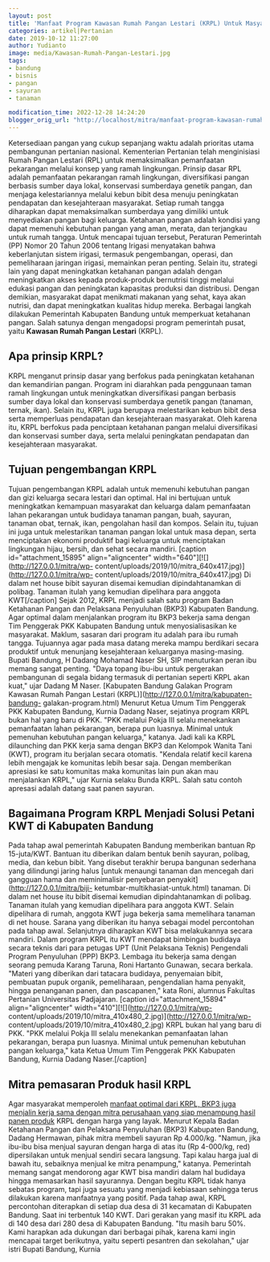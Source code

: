 ```yaml
---
layout: post
title: 'Manfaat Program Kawasan Rumah Pangan Lestari (KRPL) Untuk Masyarakat'
categories: artikel|Pertanian
date: 2019-10-12 11:27:00
author: Yudianto
image: media/Kawasan-Rumah-Pangan-Lestari.jpg
tags:
- bandung
- bisnis
- pangan
- sayuran
- tanaman

modification_time: 2022-12-28 14:24:20
blogger_orig_url: "http://localhost/mitra/manfaat-program-kawasan-rumah-pangan.html"
---
```


Ketersediaan pangan yang cukup sepanjang waktu adalah prioritas utama
pembangunan pertanian nasional. Kementerian Pertanian telah menginisiasi Rumah
Pangan Lestari (RPL) untuk memaksimalkan pemanfaatan pekarangan melalui konsep
yang ramah lingkungan. Prinsip dasar RPL adalah pemanfaatan pekarangan ramah
lingkungan, diversifikasi pangan berbasis sumber daya lokal, konservasi
sumberdaya genetik pangan, dan menjaga kelestariannya melalui kebun bibit desa
menuju peningkatan pendapatan dan kesejahteraan masyarakat. Setiap rumah
tangga diharapkan dapat memaksimalkan sumberdaya yang dimiliki untuk
menyediakan pangan bagi keluarga. Ketahanan pangan adalah kondisi yang dapat
memenuhi kebutuhan pangan yang aman, merata, dan terjangkau untuk rumah
tangga. Untuk mencapai tujuan tersebut, Peraturan Pemerintah (PP) Nomor 20
Tahun 2006 tentang Irigasi menyatakan bahwa keberlanjutan sistem irigasi,
termasuk pengembangan, operasi, dan pemeliharaan jaringan irigasi, memainkan
peran penting. Selain itu, strategi lain yang dapat meningkatkan ketahanan
pangan adalah dengan meningkatkan akses kepada produk-produk bernutrisi tinggi
melalui edukasi pangan dan peningkatan kapasitas produksi dan distribusi.
Dengan demikian, masyarakat dapat menikmati makanan yang sehat, kaya akan
nutrisi, dan dapat meningkatkan kualitas hidup mereka. Berbagai langkah
dilakukan Pemerintah Kabupaten Bandung untuk memperkuat ketahanan pangan.
Salah satunya dengan mengadopsi program pemerintah pusat, yaitu **Kawasan
Rumah Pangan Lestari** (KRPL).

## Apa prinsip KRPL?

KRPL menganut prinsip dasar yang berfokus pada peningkatan ketahanan dan
kemandirian pangan. Program ini diarahkan pada penggunaan taman ramah
lingkungan untuk meningkatkan diversifikasi pangan berbasis sumber daya lokal
dan konservasi sumberdaya genetik pangan (tanaman, ternak, ikan). Selain itu,
KRPL juga berupaya melestarikan kebun bibit desa serta memperluas pendapatan
dan kesejahteraan masyarakat. Oleh karena itu, KRPL berfokus pada penciptaan
ketahanan pangan melalui diversifikasi dan konservasi sumber daya, serta
melalui peningkatan pendapatan dan kesejahteraan masyarakat.

## Tujuan pengembangan KRPL

Tujuan pengembangan KRPL adalah untuk memenuhi kebutuhan pangan dan gizi
keluarga secara lestari dan optimal. Hal ini bertujuan untuk meningkatkan
kemampuan masyarakat dan keluarga dalam pemanfaatan lahan pekarangan untuk
budidaya tanaman pangan, buah, sayuran, tanaman obat, ternak, ikan, pengolahan
hasil dan kompos. Selain itu, tujuan ini juga untuk melestarikan tanaman
pangan lokal untuk masa depan, serta menciptakan ekonomi produktif bagi
keluarga untuk menciptakan lingkungan hijau, bersih, dan sehat secara mandiri.
[caption id="attachment_15895" align="aligncenter"
width="640"][![](http://127.0.0.1/mitra/wp-
content/uploads/2019/10/mitra_640x417.jpg)](http://127.0.0.1/mitra/wp-
content/uploads/2019/10/mitra_640x417.jpg) Di dalam net house bibit sayuran
disemai kemudian dipindahtanamkan di polibag. Tanaman itulah yang kemudian
dipelihara para anggota KWT[/caption] Sejak 2012, KRPL menjadi salah satu
program Badan Ketahanan Pangan dan Pelaksana Penyuluhan (BKP3) Kabupaten
Bandung. Agar optimal dalam menjalankan program itu BKP3 bekerja sama dengan
Tim Penggerak PKK Kabupaten Bandung untuk menyosialisasikan ke masyarakat.
Maklum, sasaran dari program itu adalah para ibu rumah tangga. Tujuannya agar
pada masa datang mereka mampu berdikari secara produktif untuk menunjang
kesejahteraan keluarganya masing-masing. Bupati Bandung, H Dadang Mohamad
Naser SH, SIP menuturkan peran ibu memang sangat penting. "Daya topang ibu-ibu
untuk pergerakan pembangunan di segala bidang termasuk di pertanian seperti
KRPL akan kuat," ujar Dadang M Naser. [Kabupaten Bandung Galakan Program
Kawasan Rumah Pangan Lestari (KRPL)](http://127.0.0.1/mitra/kabupaten-bandung-
galakan-program.html) Menurut Ketua Umum Tim Penggerak PKK Kabupaten Bandung,
Kurnia Dadang Naser, sejatinya program KRPL bukan hal yang baru di PKK. "PKK
melalui Pokja III selalu menekankan pemanfaatan lahan pekarangan, berapa pun
luasnya. Minimal untuk pemenuhan kebutuhan pangan keluarga," katanya. Jadi
kali ka KRPL dilaunching dan PKK kerja sama dengan BKP3 dan Kelompok Wanita
Tani (KWT), program itu berjalan secara otomatis. "Kendala relatif kecil
karena lebih mengajak ke komunitas lebih besar saja. Dengan memberikan
apresiasi ke satu komunitas maka komunitas lain pun akan mau menjalankan
KRPL," ujar Kurnia selaku Bunda KRPL. Salah satu contoh apresasi adalah datang
saat panen sayuran.

## Bagaimana Program KRPL Menjadi Solusi Petani KWT di Kabupaten Bandung

Pada tahap awal pemerintah Kabupaten Bandung memberikan bantuan Rp
15-juta/KWT. Bantuan itu diberikan dalam bentuk benih sayuran, polibag, media,
dan kebun bibit. Yang disebut terakhir berupa bangunan sederhana yang
dilindungi jaring halus [untuk menaungi tanaman dan mencegah dari gangguan
hama dan meminimalisir penyebaran penyakit](http://127.0.0.1/mitra/biji-
ketumbar-multikhasiat-untuk.html) tanaman. Di dalam net house itu bibit
disemai kemudian dipindahtanamkan di polibag. Tanaman itulah yang kemudian
dipelihara para anggota KWT. Selain dipelihara di rumah, anggota KWT juga
bekerja sama memelihara tanaman di net house. Sarana yang diberikan itu hanya
sebagai model percontohan pada tahap awal. Selanjutnya diharapkan KWT bisa
melakukannya secara mandiri. Dalam program KRPL itu KWT mendapat bimbingan
budidaya secara teknis dari para petugas UPT (Unit Pelaksana Teknis)
Pengendali Program Penyuluhan (PPP) BKP3. Lembaga itu bekerja sama dengan
seorang pemuda Karang Taruna, Roni Hartanto Gunawan, secara berkala. "Materi
yang diberikan dari tatacara budidaya, penyemaian bibit, pembuatan pupuk
organik, pemeliharaan, pengendalian hama penyakit, hingga penanganan panen,
dan pascapanen," kata Roni, alumnus Fakultas Pertanian Universitas Padjajaran.
[caption id="attachment_15894" align="aligncenter"
width="410"][![](http://127.0.0.1/mitra/wp-
content/uploads/2019/10/mitra_410x480_2.jpg)](http://127.0.0.1/mitra/wp-
content/uploads/2019/10/mitra_410x480_2.jpg) KRPL bukan hal yang baru di PKK.
"PKK melalui Pokja III selalu menekankan pemanfaatan lahan pekarangan, berapa
pun luasnya. Minimal untuk pemenuhan kebutuhan pangan keluarga," kata Ketua
Umum Tim Penggerak PKK Kabupaten Bandung, Kurnia Dadang Naser.[/caption]

## Mitra pemasaran Produk hasil KRPL

Agar masyarakat memperoleh [manfaat optimal dari KRPL, BKP3 juga menjalin
kerja sama dengan mitra perusahaan yang siap menampung hasil panen
produk](http://127.0.0.1/mitra/produk-olahan-jagung-manis.html) KRPL dengan
harga yang layak. Menurut Kepala Badan Ketahanan Pangan dan Pelaksana
Penyuluhan (BKP3) Kabupaten Bandung, Dadang Hermawan, pihak mitra membeli
sayuran Rp 4.000/kg. "Namun, jika ibu-ibu bisa menjual sayuran dengan harga di
atas itu (Rp 4-000/kg, red) dipersilakan untuk menjual sendiri secara
langsung. Tapi kalau harga jual di bawah itu, sebaiknya menjual ke mitra
penampung," katanya. Pemerintah memang sangat mendorong agar KWT bisa mandiri
dalam hal budidaya hingga memasarkan hasil sayurannya. Dengan begitu KRPL
tidak hanya sebatas program, tapi juga sesuatu yang menjadi kebiasaan sehingga
terus dilakukan karena manfaatnya yang positif. Pada tahap awal, KRPL
percontohan diterapkan di setiap dua desa di 31 kecamatan di Kabupaten
Bandung. Saat ini terbentuk 140 KWT. Dari gerakan yang masif itu KRPL ada di
140 desa dari 280 desa di Kabupaten Bandung. "Itu masih baru 50%. Kami
harapkan ada dukungan dari berbagai pihak, karena kami ingin mencapai target
berikutnya, yaitu seperti pesantren dan sekolahan," ujar istri Bupati Bandung,
Kurnia



